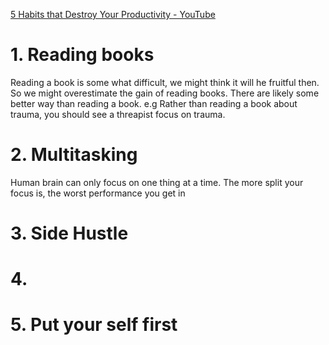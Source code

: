 [5 Habits that Destroy Your Productivity - YouTube](https://www.youtube.com/watch?v=Pa51EGS7Hnc&t=645s&ab_channel=HealthyGamerGG)

# 1. Reading books
Reading a book is some what difficult, we might think it will he fruitful then. So we might overestimate the gain of reading books. There are likely some better way than reading a book. e.g Rather than reading a book about trauma, you should see a threapist focus on trauma.
# 2. Multitasking
Human brain can only focus on one thing at a time. The more split your focus is, the worst performance you get in 
# 3. Side Hustle
# 4. 
# 5. Put your self first

